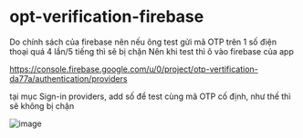 # opt-verification-firebase

Do chính sách của firebase nên nếu ông test gửi mã OTP trên 1 số điện thoại quá 4 lần/5 tiếng thì sẽ bị chặn
Nên khi test thì ô vào firebase của app 

https://console.firebase.google.com/u/0/project/otp-vertification-da77a/authentication/providers

tại mục Sign-in providers, add số để test cùng mã OTP cố định, như thế thì sẽ không bị chặn 

![image](https://user-images.githubusercontent.com/54151155/141694238-0a8f671a-6b74-47c3-b2cf-88e7c2ba2df3.png)
